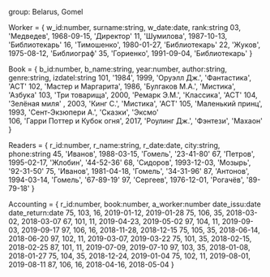 group: Belarus, Gomel  

Worker = {
w_id:number,	surname:string,		w_date:date,	rank:string
03,			'Медведев',			1968-09-15,		'Директор'
11,			'Шумилова',			1987-10-13,		'Библиотекарь'
16,			'Тимошенко',		1980-01-27,		'Библиотекарь'
22,			'Жуков',			1975-08-12,		'Библиограф'
35,			'Гориенко',			1991-09-04,		'Библиотекарь'
}

Book = {
b_id:number,	b_name:string,  			year:number,	author:string,		genre:string,	izdatel:string
101,   		'1984',    				1999,			'Оруэлл Дж.',		'Фантастика',	'АСТ'
102,   		'Мастер и Маргарита',   	1986,			'Булгаков М.А.',		'Мистика',		'Азбука'
103,   		'Три товарища',    		2000,			'Ремарк Э.М.',		'Классика',		'АСТ'
104,   		'Зелёная миля' ,    		2003,			'Кинг С.',			'Мистика',		'АСТ'
105,   		'Маленький принц', 		1993,			'Сент-Экзюпери А.',	'Сказки',		'Эксмо'					
106,   		'Гарри Поттер и Кубок огня',  2017,			'Роулинг Дж.',		'Фэнтези',		'Махаон'
}

Readers = { 
r_id:number, 	r_name:string, 	r_date:date,	city:string,	phone:string
45, 			'Иванов', 		1988-03-15,		'Гомель',		'23-41-80'
67, 			'Петров', 		1995-02-17,		'Жлобин',		'44-52-36'
68, 			'Сидоров', 		1993-12-03,		'Мозырь',		'92-31-50'
75, 			'Иванов', 		1981-04-18,		'Гомель',		'34-31-96'
87, 			'Антонов', 		1994-03-14,		'Гомель',		'67-89-19'
97, 			'Сергеев', 		1976-12-01,		'Рогачёв',		'89-79-18'
}

Accounting = { 
r_id:number, 	book:number, 	a_worker:number  	date_issu:date	date_return:date
75, 			103, 			16, 			2019-01-12, 	2019-01-28
75, 			106, 			35, 			2018-03-02, 	2018-03-07
67, 			101, 			11, 			2019-04-23, 	2019-05-02
97, 			104, 			11, 			2019-09-03, 	2019-09-17
97, 			106,			16, 			2018-11-28, 	2018-12-15
75, 			105, 			35, 			2018-06-14, 	2018-06-20
97, 			102, 			11, 			2019-03-07, 	2019-03-22
75, 			101,			35, 			2018-02-15, 	2018-02-25
87, 			101, 			11, 			2019-07-09, 	2019-07-10
97, 			103, 			35, 			2018-01-08, 	2018-01-27
75, 			104, 			35,			2018-12-24, 	2019-01-04
75, 			102, 			11,			2019-08-01, 	2019-08-11
87, 			106, 			16, 			2018-04-16, 	2018-05-04
}

